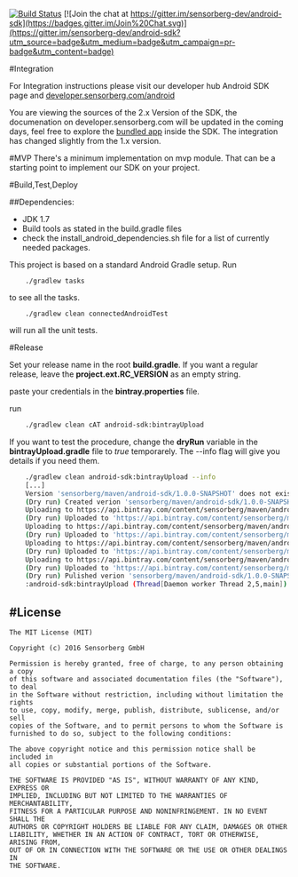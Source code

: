 [![Build Status](https://www.bitrise.io/app/e6905b8beaf57d31.svg?token=CJmf7u_wYIfobxAeADs_Tg&branch=master)](https://github.com/sensorberg-dev/android-sdk/tree/master)
[![Join the chat at https://gitter.im/sensorberg-dev/android-sdk](https://badges.gitter.im/Join%20Chat.svg)](https://gitter.im/sensorberg-dev/android-sdk?utm_source=badge&utm_medium=badge&utm_campaign=pr-badge&utm_content=badge)



#Integration

For Integration instructions please visit our developer hub Android SDK page and [developer.sensorberg.com/android](https://developer.sensorberg.com/android)

You are viewing the sources of the 2.x Version of the SDK, the documenation on developer.sensorberg.com will be updated in the coming days, feel free to explore the [bundled app](https://github.com/sensorberg-dev/android-sdk/tree/master/dev-app) inside the SDK. The integration has changed slightly from the 1.x version.


#MVP
There's a minimum implementation on mvp module. That can be a starting point to implement our SDK on your project.

#Build,Test,Deploy

##Dependencies:
* JDK 1.7
* Build tools as stated in the build.gradle files
* check the install_android_dependencies.sh file for a list of currently needed packages.

This project is based on a standard Android Gradle setup. Run

```
	./gradlew tasks
```
to see all the tasks.

```
	./gradlew clean connectedAndroidTest
```
will run all the unit tests.

#Release

Set your release name in the root **build.gradle**. If you want a regular release, leave the **project.ext.RC_VERSION** as an empty string.

paste your credentials in the **bintray.properties** file.

run

``` bash
	./gradlew clean cAT android-sdk:bintrayUpload
```

If you want to test the procedure, change the **dryRun** variable in the **bintrayUpload.gradle** file to *true* temporarely. The --info flag will give you details if you need them.

``` bash
	./gradlew clean android-sdk:bintrayUpload --info
	[...]
	Version 'sensorberg/maven/android-sdk/1.0.0-SNAPSHOT' does not exist. Attempting to creating it...
    (Dry run) Created verion 'sensorberg/maven/android-sdk/1.0.0-SNAPSHOT'.
    Uploading to https://api.bintray.com/content/sensorberg/maven/android-sdk/1.0.0-SNAPSHOT/com/sensorberg/sdk/android-sdk/1.0.0-SNAPSHOT/android-sdk-1.0.0-SNAPSHOT-javadoc.jar...
    (Dry run) Uploaded to 'https://api.bintray.com/content/sensorberg/maven/android-sdk/1.0.0-SNAPSHOT/com/sensorberg/sdk/android-sdk/1.0.0-SNAPSHOT/android-sdk-1.0.0-SNAPSHOT-javadoc.jar'.
    Uploading to https://api.bintray.com/content/sensorberg/maven/android-sdk/1.0.0-SNAPSHOT/com/sensorberg/sdk/android-sdk/1.0.0-SNAPSHOT/android-sdk-1.0.0-SNAPSHOT-sources.jar...
    (Dry run) Uploaded to 'https://api.bintray.com/content/sensorberg/maven/android-sdk/1.0.0-SNAPSHOT/com/sensorberg/sdk/android-sdk/1.0.0-SNAPSHOT/android-sdk-1.0.0-SNAPSHOT-sources.jar'.
    Uploading to https://api.bintray.com/content/sensorberg/maven/android-sdk/1.0.0-SNAPSHOT/com/sensorberg/sdk/android-sdk/1.0.0-SNAPSHOT/android-sdk-1.0.0-SNAPSHOT.aar...
    (Dry run) Uploaded to 'https://api.bintray.com/content/sensorberg/maven/android-sdk/1.0.0-SNAPSHOT/com/sensorberg/sdk/android-sdk/1.0.0-SNAPSHOT/android-sdk-1.0.0-SNAPSHOT.aar'.
    Uploading to https://api.bintray.com/content/sensorberg/maven/android-sdk/1.0.0-SNAPSHOT/com/sensorberg/sdk/android-sdk/1.0.0-SNAPSHOT/android-sdk-1.0.0-SNAPSHOT.pom...
    (Dry run) Uploaded to 'https://api.bintray.com/content/sensorberg/maven/android-sdk/1.0.0-SNAPSHOT/com/sensorberg/sdk/android-sdk/1.0.0-SNAPSHOT/android-sdk-1.0.0-SNAPSHOT.pom'.
    (Dry run) Pulished verion 'sensorberg/maven/android-sdk/1.0.0-SNAPSHOT'.
    :android-sdk:bintrayUpload (Thread[Daemon worker Thread 2,5,main]) completed. Took 1.708 secs.

```

#License
-------

	The MIT License (MIT)
	
	Copyright (c) 2016 Sensorberg GmbH
	
	Permission is hereby granted, free of charge, to any person obtaining a copy
	of this software and associated documentation files (the "Software"), to deal
	in the Software without restriction, including without limitation the rights
	to use, copy, modify, merge, publish, distribute, sublicense, and/or sell
	copies of the Software, and to permit persons to whom the Software is
	furnished to do so, subject to the following conditions:
	
	The above copyright notice and this permission notice shall be included in
	all copies or substantial portions of the Software.
	
	THE SOFTWARE IS PROVIDED "AS IS", WITHOUT WARRANTY OF ANY KIND, EXPRESS OR
	IMPLIED, INCLUDING BUT NOT LIMITED TO THE WARRANTIES OF MERCHANTABILITY,
	FITNESS FOR A PARTICULAR PURPOSE AND NONINFRINGEMENT. IN NO EVENT SHALL THE
	AUTHORS OR COPYRIGHT HOLDERS BE LIABLE FOR ANY CLAIM, DAMAGES OR OTHER
	LIABILITY, WHETHER IN AN ACTION OF CONTRACT, TORT OR OTHERWISE, ARISING FROM,
	OUT OF OR IN CONNECTION WITH THE SOFTWARE OR THE USE OR OTHER DEALINGS IN
	THE SOFTWARE.
